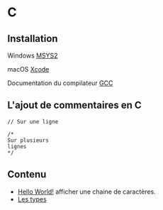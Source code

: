 # C

## Installation

Windows [MSYS2](https://www.msys2.org) 

macOS [Xcode](https://apps.apple.com/us/app/xcode/id497799835?mt=12)

Documentation du compilateur [GCC](https://gcc.gnu.org/onlinedocs/)

## L'ajout de commentaires en C

```
// Sur une ligne

/*
Sur plusieurs
lignes
*/
```

## Contenu

- [Hello World!](hw.c) afficher une chaine de caractères.
- [Les types](types.c)
